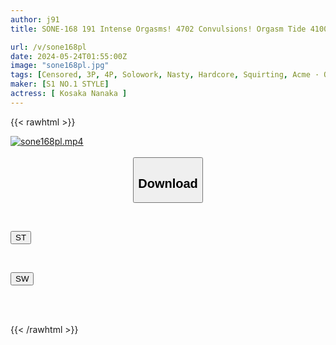 ```yaml
---
author: j91
title: SONE-168 191 Intense Orgasms! 4702 Convulsions! Orgasm Tide 4100cc! Height 172cm, 9.5mm Head And Body Style Girl Eros Awakening First Big, Big, Convulsions Special Nanaka Kosaka

url: /v/sone168pl
date: 2024-05-24T01:55:00Z
image: "sone168pl.jpg"
tags: [Censored, 3P, 4P, Solowork, Nasty, Hardcore, Squirting, Acme · Orgasm	]
maker: [S1 NO.1 STYLE]
actress: [ Kosaka Nanaka ]
---
```



{{< rawhtml >}}

<div class="video" data-videoid="Jbbe6P4LzztjXlY">
    <a href="javascript:;">
        <img src="/v/sone168pl/sone168pl.jpg" width="WIDTH" height="HEIGHT" alt="sone168pl.mp4" loading="lazy">
    </a>
</div>

<script type="text/javascript" src="https://j91.asia/asset/on-demand-st.js"></script>

<br>
  <link rel="stylesheet" href="https://j91.asia/asset/bs5.css">
  
  <center>
  <button class="btn btn-primary" type="button" data-bs-toggle="collapse" data-bs-target=".multi-collapse" aria-expanded="false" aria-controls="multiCollapseExample1 multiCollapseExample2"><h2>Download</h2></button></center>
</p>
<div class="row">
  <div class="col">
    <div class="collapse multi-collapse" id="multiCollapseExample1">
      <div class="card card-body">
	      	      <br>
<div class="buttons">  
<p><a href="/v/sone168pl/st.html" target="_blank"><button class="btn-hover color-3"><i class="fa fa-download"></i> ST</button></a></p></div>
    </div>
  </div>
</div>
  <div class="col">
    <div class="collapse multi-collapse" id="multiCollapseExample2">
      <div class="card card-body">
	      <br>
<div class="buttons">
<p><a href="/v/sone168pl/sw.html" target="_blank"><button class="btn-hover color-2"><i class="fa fa-download"></i> SW</button></a></p></div>
<br><br>
      </div>
    </div>
  </div>
</div>

{{< /rawhtml >}}